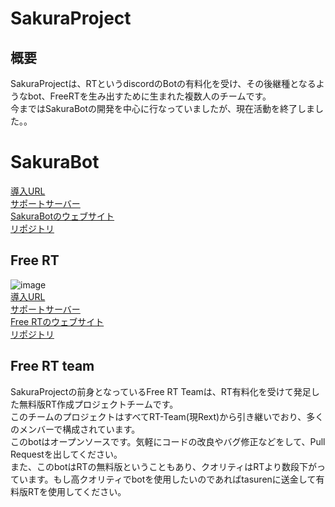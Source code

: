 # SakuraProject
## 概要
SakuraProjectは、RTというdiscordのBotの有料化を受け、その後継種となるようなbot、FreeRTを生み出すために生まれた複数人のチームです。  
今まではSakuraBotの開発を中心に行なっていましたが、現在活動を終了しました。。
# SakuraBot
[導入URL](https://discord.com/api/oauth2/authorize?client_id=985852917489737728&permissions=8&scope=bot%20applications.commands)<br>
[サポートサーバー](https://discord.gg/KW4CZvYMJg)<br>
[SakuraBotのウェブサイト](https://sakura-bot.net/)<br>
[リポジトリ](https://github.com/SakuraProject/Sakura-bot)
## Free RT
![image](https://user-images.githubusercontent.com/78240988/162595825-02f3d354-db99-40db-9eca-3eff0652c320.png)<br>
[導入URL](https://discord.com/api/oauth2/authorize?client_id=961521106227974174&permissions=8&scope=bot%20applications.commands)<br>
[サポートサーバー](https://discord.gg/VHwJ3CBuWw)<br>
[Free RTのウェブサイト](https://free-rt.com/)<br>
[リポジトリ](https://github.com/free-RT/rt-bot)
## Free RT team
SakuraProjectの前身となっているFree RT Teamは、RT有料化を受けて発足した無料版RT作成プロジェクトチームです。  
このチームのプロジェクトはすべてRT-Team(現Rext)から引き継いでおり、多くのメンバーで構成されています。  
このbotはオープンソースです。気軽にコードの改良やバグ修正などをして、Pull Requestを出してください。  
また、このbotはRTの無料版ということもあり、クオリティはRTより数段下がっています。もし高クオリティでbotを使用したいのであればtasurenに送金して有料版RTを使用してください。
